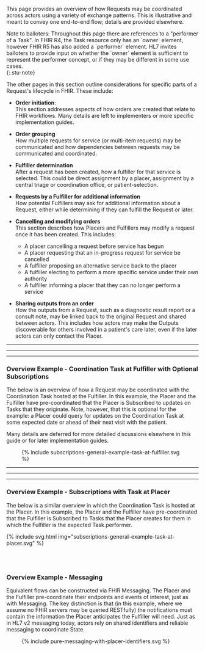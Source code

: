 This page provides an overview of how Requests may be coordinated across actors using a variety of exchange patterns. This is illustrative and meant to convey one end-to-end flow; details are provided elsewhere.

<div markdown="1">
Note to balloters: Throughout this page there are references to a "performer of a Task". In FHIR R4, the Task resource only has an `owner` element, however FHIR R5 has also added a `performer` element. HL7 invites balloters to provide input on whether the `owner` element is sufficient to represent the performer concept, or if they may be different in some use cases.
</div>
{:.stu-note}

The other pages in this section outline considerations for specific parts of a Request's lifecycle in FHIR. These include:
* **Order initiation**:  
This section addresses aspects of how orders are created that relate to FHIR workflows. Many details are left to implementers or more specific implementation guides. 

* **Order grouping**  
How multiple requests for service (or multi-item requests) may be communicated and how dependencies between requests may be communicated and coordinated.

* **Fulfiller determination**  
After a request has been created, how a fulfiller for that service is selected. This could be direct assignment by a placer, assignment by a central triage or coordination office, or patient-selection.

* **Requests by a Fulfiller for additional information**  
How potential Fulfillers may ask for additional information about a Request, either while determining if they can fulfill the Request or later.

* **Cancelling and modifying orders**  
This section describes how Placers and Fulfillers may modify a request once it has been created. This includes:
    * A placer cancelling a request before service has begun
    * A placer requesting that an in-progress request for service be cancelled
    * A fulfiller proposing an alternative service back to the placer
    * A fulfiller electing to perform a more specific service under their own authority
    * A fulfiller informing a placer that they can no longer perform a service

* **Sharing outputs from an order**  
How the outputs from a Request, such as a diagnostic result report or a consult note, may be linked back to the original Request and shared between actors. This includes how actors may make the Outputs discoverable for others involved in a patient's care later, even if the later actors can only contact the Placer. 

<hr>
<hr>
<hr>

### Overview Example - Coordination Task at Fulfiller with Optional Subscriptions
The below is an overview of how a Request may be coordinated with the Coordination Task hosted at the Fulfiller. In this example, the Placer and the Fulfiller have pre-coordinated that the Placer is Subscribed to updates on Tasks that they originate. Note, however, that this is optional for the example: a Placer could query for updates on the Coordination Task at some expected date or ahead of their next visit with the patient. 

Many details are deferred for more detailed discussions elsewhere in this guide or for later implementation guides. 

<figure>
  {% include subscriptions-general-example-task-at-fulfiller.svg %} 
</figure>

<hr>
<hr>
<hr>

### Overview Example - Subscriptions with Task at Placer
The below is a similar overview in which the Coordination Task is hosted at the Placer. In this example, the Placer and the Fulfiller have pre-coordinated that the Fulfiller is Subscribed to Tasks that the Placer creates for them in which the Fulfiller is the expected Task.performer. 

<!--
<figure>
  {% include subscriptions-general-example-task-at-placer.svg %} 
</figure>
-->

{% include svg.html img="subscriptions-general-example-task-at-placer.svg" %}

<br>
<br>

### Overview Example - Messaging
Equivalent flows can be constructed via FHIR Messaging. The Placer and the Fulfiller pre-coordinate their endpoints and events of interest, just as with Messaging. The key distinction is that (in this example, where we assume no FHIR servers may be queried RESTfully) the notifications must contain the information the Placer anticipates the Fulfiller will need. Just as in HL7 v2 messaging today, actors rely on shared identifiers and reliable messaging to coordinate State.

<figure>
  {% include pure-messaging-with-placer-identifiers.svg %} 
</figure>

